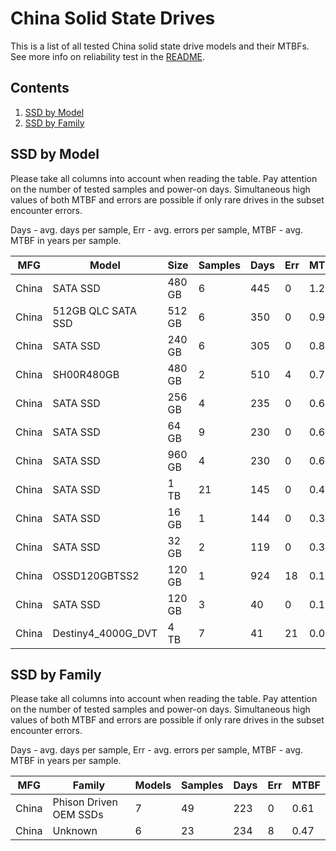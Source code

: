 China Solid State Drives
========================

This is a list of all tested China solid state drive models and their MTBFs. See
more info on reliability test in the [README](https://github.com/linuxhw/EnterpriseDrive).

Contents
--------

1. [ SSD by Model  ](#ssd-by-model)
2. [ SSD by Family ](#ssd-by-family)

SSD by Model
------------

Please take all columns into account when reading the table. Pay attention on the
number of tested samples and power-on days. Simultaneous high values of both MTBF
and errors are possible if only rare drives in the subset encounter errors.

Days - avg. days per sample,
Err  - avg. errors per sample,
MTBF - avg. MTBF in years per sample.

| MFG       | Model              | Size   | Samples | Days  | Err   | MTBF |
|-----------|--------------------|--------|---------|-------|-------|------|
| China     | SATA SSD           | 480 GB | 6       | 445   | 0     | 1.22   |
| China     | 512GB QLC SATA SSD | 512 GB | 6       | 350   | 0     | 0.96   |
| China     | SATA SSD           | 240 GB | 6       | 305   | 0     | 0.84   |
| China     | SH00R480GB         | 480 GB | 2       | 510   | 4     | 0.77   |
| China     | SATA SSD           | 256 GB | 4       | 235   | 0     | 0.65   |
| China     | SATA SSD           | 64 GB  | 9       | 230   | 0     | 0.63   |
| China     | SATA SSD           | 960 GB | 4       | 230   | 0     | 0.63   |
| China     | SATA SSD           | 1 TB   | 21      | 145   | 0     | 0.40   |
| China     | SATA SSD           | 16 GB  | 1       | 144   | 0     | 0.39   |
| China     | SATA SSD           | 32 GB  | 2       | 119   | 0     | 0.33   |
| China     | OSSD120GBTSS2      | 120 GB | 1       | 924   | 18    | 0.13   |
| China     | SATA SSD           | 120 GB | 3       | 40    | 0     | 0.11   |
| China     | Destiny4_4000G_DVT | 4 TB   | 7       | 41    | 21    | 0.07   |

SSD by Family
-------------

Please take all columns into account when reading the table. Pay attention on the
number of tested samples and power-on days. Simultaneous high values of both MTBF
and errors are possible if only rare drives in the subset encounter errors.

Days - avg. days per sample,
Err  - avg. errors per sample,
MTBF - avg. MTBF in years per sample.

| MFG       | Family                 | Models | Samples | Days  | Err   | MTBF |
|-----------|------------------------|--------|---------|-------|-------|------|
| China     | Phison Driven OEM SSDs | 7      | 49      | 223   | 0     | 0.61   |
| China     | Unknown                | 6      | 23      | 234   | 8     | 0.47   |
